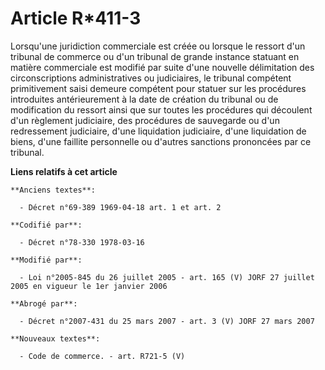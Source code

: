 # Article R*411-3

Lorsqu'une juridiction commerciale est créée ou lorsque le ressort d'un tribunal de commerce ou d'un tribunal de grande
instance statuant en matière commerciale est modifié par suite d'une nouvelle délimitation des circonscriptions
administratives ou judiciaires, le tribunal compétent primitivement saisi demeure compétent pour statuer sur les procédures
introduites antérieurement à la date de création du tribunal ou de modification du ressort ainsi que sur toutes les
procédures qui découlent d'un règlement judiciaire, des procédures de sauvegarde ou d'un redressement judiciaire, d'une
liquidation judiciaire, d'une liquidation de biens, d'une faillite personnelle ou d'autres sanctions prononcées par ce
tribunal.

**Liens relatifs à cet article**

	**Anciens textes**:

	  - Décret n°69-389 1969-04-18 art. 1 et art. 2

	**Codifié par**:

	  - Décret n°78-330 1978-03-16

	**Modifié par**:

	  - Loi n°2005-845 du 26 juillet 2005 - art. 165 (V) JORF 27 juillet 2005 en vigueur le 1er janvier 2006

	**Abrogé par**:

	  - Décret n°2007-431 du 25 mars 2007 - art. 3 (V) JORF 27 mars 2007

	**Nouveaux textes**:

	  - Code de commerce. - art. R721-5 (V)
